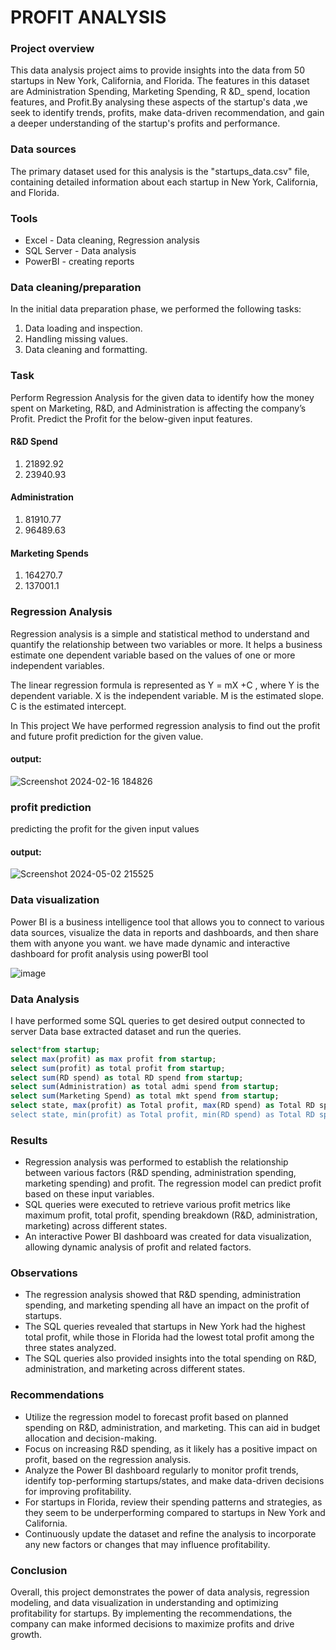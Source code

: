 # PROFIT ANALYSIS




### Project overview
This data analysis project aims to provide insights into the data from 50 startups in New York, California, and Florida. The features in this dataset are Administration Spending, Marketing Spending, R &D_ spend, location features, and Profit.By analysing these aspects of the startup's data ,we seek to identify trends, profits, make data-driven recommendation, and gain a deeper understanding of the startup's profits and performance.

### Data sources
The primary dataset used for this analysis is the "startups_data.csv" file, containing detailed information about each startup in New York, California, and Florida.

### Tools
- Excel - Data cleaning, Regression analysis
- SQL Server - Data analysis
- PowerBI - creating reports

### Data cleaning/preparation
In the initial data preparation phase, we performed the following tasks:
1. Data loading and inspection.
2. Handling missing values.
3. Data cleaning and formatting.

### Task
Perform Regression Analysis for the given data to identify how the money spent on Marketing, R&D, and Administration is affecting the company’s Profit. Predict the Profit for the below-given input features.

#### R&D Spend 
1. 21892.92
2. 23940.93         
#### Administration
1. 81910.77
2. 96489.63
#### Marketing Spends
1. 164270.7
2. 137001.1

### Regression Analysis
Regression analysis is a simple and statistical method to understand and quantify the relationship between two variables or more. It helps a business estimate one dependent variable based on the values of one or more independent variables.

The linear regression formula is represented as Y = mX +C , where
Y is the dependent variable.
X is the independent variable.
M is the estimated slope.
C is the estimated intercept.

In This project We have performed regression analysis to find out the profit and future profit prediction for the given value.


#### output:
![Screenshot 2024-02-16 184826](https://github.com/BhavaniAnchuri1/profit-analysis/assets/90407243/79fde445-88da-400f-8943-3c4ef1053de5)


### profit prediction
predicting the profit for the given input values

#### output:
![Screenshot 2024-05-02 215525](https://github.com/BhavaniAnchuri1/profit-analysis/assets/90407243/f62a41d7-7d40-414c-8a3f-624a267c611a)



### Data visualization
Power BI is a business intelligence tool that allows you to connect to various data sources, visualize the data in reports and dashboards, and then share them with anyone you want.
we have made dynamic and interactive dashboard for profit analysis using powerBI tool

![image](https://github.com/BhavaniAnchuri1/profit-analysis/assets/90407243/314cf07d-4924-4c59-8bc0-5db2f3c32f46)


### Data Analysis
I have performed some SQL queries to get desired output connected to server Data base extracted dataset and run the queries.

```sql
select*from startup;
select max(profit) as max profit from startup;
select sum(profit) as total profit from startup;
select sum(RD spend) as total RD spend from startup;
select sum(Administration) as total admi spend from startup;
select sum(Marketing Spend) as total mkt spend from startup;
select state, max(profit) as Total profit, max(RD spend) as Total RD spend, max(Administration) as Total admi spend, max(marketing spend) as total mkt spend from startup where state in ('New  York',’ California’,’  florida ')group by state  order by total profit desc;
select state, min(profit) as Total profit, min(RD spend) as Total RD spend, min(Administration) as Total admi spend, min(marketing spend) as total mkt spend from startup where state in ('New  York',’ California',’ florida ')group by state order by total profit desc;
```
### Results
- Regression analysis was performed to establish the relationship between various factors (R&D spending, administration spending, marketing spending) and profit. The regression model can predict profit based on these input variables.
- SQL queries were executed to retrieve various profit metrics like maximum profit, total profit, spending breakdown (R&D, administration, marketing) across different states.
- An interactive Power BI dashboard was created for data visualization, allowing dynamic analysis of profit and related factors.

### Observations
- The regression analysis showed that R&D spending, administration spending, and marketing spending all have an impact on the profit of startups.
- The SQL queries revealed that startups in New York had the highest total profit, while those in Florida had the lowest total profit among the three states analyzed.
- The SQL queries also provided insights into the total spending on R&D, administration, and marketing across different states.

### Recommendations
-  Utilize the regression model to forecast profit based on planned spending on R&D, administration, and marketing. This can aid in budget allocation and decision-making.
-  Focus on increasing R&D spending, as it likely has a positive impact on profit, based on the regression analysis.
-  Analyze the Power BI dashboard regularly to monitor profit trends, identify top-performing startups/states, and make data-driven decisions for improving profitability.
-  For startups in Florida, review their spending patterns and strategies, as they seem to be underperforming compared to startups in New York and California.
-  Continuously update the dataset and refine the analysis to incorporate any new factors or changes that may influence profitability.

### Conclusion
Overall, this project demonstrates the power of data analysis, regression modeling, and data visualization in understanding and optimizing profitability for startups. By implementing the recommendations, the company can make informed decisions to maximize profits and drive growth.










